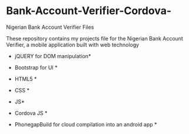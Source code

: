 # Bank-Account-Verifier-Cordova-
Nigerian Bank Account Verifier Files

These repository contains my projects file for the Nigerian Bank Account Verifier, a mobile application built with web technology

* jQUERY for DOM manipulation*
* Bootstrap for UI *
* HTML5 *
* CSS *
* JS*

* Cordova JS *


* PhonegapBuild for cloud compilation into an android app *

